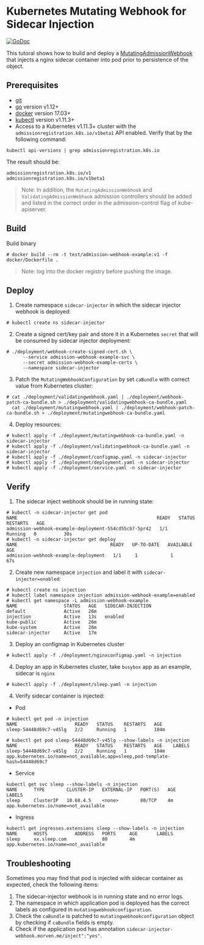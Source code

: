 # Kubernetes Mutating Webhook for Sidecar Injection

[![GoDoc](https://godoc.org/github.com/morvencao/kube-mutating-webhook-tutorial?status.svg)](https://godoc.org/github.com/morvencao/kube-mutating-webhook-tutorial)

This tutoral shows how to build and deploy a [MutatingAdmissionWebhook](https://kubernetes.io/docs/admin/admission-controllers/#mutatingadmissionwebhook-beta-in-19) that injects a nginx sidecar container into pod prior to persistence of the object.

## Prerequisites

- [git](https://git-scm.com/downloads)
- [go](https://golang.org/dl/) version v1.12+
- [docker](https://docs.docker.com/install/) version 17.03+
- [kubectl](https://kubernetes.io/docs/tasks/tools/install-kubectl/) version v1.11.3+
- Access to a Kubernetes v1.11.3+ cluster with the `admissionregistration.k8s.io/v1beta1` API enabled. Verify that by the following command:

```
kubectl api-versions | grep admissionregistration.k8s.io
```
The result should be:
```
admissionregistration.k8s.io/v1
admissionregistration.k8s.io/v1beta1
```

> Note: In addition, the `MutatingAdmissionWebhook` and `ValidatingAdmissionWebhook` admission controllers should be added and listed in the correct order in the admission-control flag of kube-apiserver.

## Build

Build binary

```
# docker build --rm -t test/admission-webhook-example:v1 -f docker/Dockerfile .
```

> Note: log into the docker registry before pushing the image.

## Deploy

1. Create namespace `sidecar-injector` in which the sidecar injector webhook is deployed:

```
# kubectl create ns sidecar-injector
```

2. Create a signed cert/key pair and store it in a Kubernetes `secret` that will be consumed by sidecar injector deployment:

```
# ./deployment/webhook-create-signed-cert.sh \
      --service admission-webhook-example-svc \
      --secret admission-webhook-example-certs \
      --namespace sidecar-injector
```

3. Patch the `MutatingWebhookConfiguration` by set `caBundle` with correct value from Kubernetes cluster:

```
# cat ./deployment/validatingwebhook.yaml | ./deployment/webhook-patch-ca-bundle.sh > ./deployment/validatingwebhook-ca-bundle.yaml
  cat ./deployment/mutatingwebhook.yaml | ./deployment/webhook-patch-ca-bundle.sh > ./deployment/mutatingwebhook-ca-bundle.yaml
```

4. Deploy resources:

```
# kubectl apply -f ./deployment/mutatingwebhook-ca-bundle.yaml -n sidecar-injector
# kubectl apply -f ./deployment/validatingwebhook-ca-bundle.yaml -n sidecar-injector
# kubectl apply -f ./deployment/configmap.yaml -n sidecar-injector
# kubectl apply -f ./deployment/deployment.yaml -n sidecar-injector
# kubectl apply -f ./deployment/service.yaml -n sidecar-injector
```

## Verify

1. The sidecar inject webhook should be in running state:

```
# kubectl -n sidecar-injector get pod
NAME                                                   READY   STATUS    RESTARTS   AGE
admission-webhook-example-deployment-554cd55cb7-5pr42   1/1     Running   0          30s
# kubectl -n sidecar-injector get deploy
NAME                                  READY   UP-TO-DATE   AVAILABLE   AGE
admission-webhook-example-deployment   1/1     1            1           67s
```

2. Create new namespace `injection` and label it with `sidecar-injector=enabled`:

```
# kubectl create ns injection
# kubectl label namespace injection admission-webhook-example=enabled
# kubectl get namespace -L admission-webhook-example
NAME                 STATUS   AGE   SIDECAR-INJECTION
default              Active   26m
injection            Active   13s   enabled
kube-public          Active   26m
kube-system          Active   26m
sidecar-injector     Active   17m
```

3. Deploy an configmap in Kubernetes cluster

```
# kubectl apply -f ./deployment/nginxconfigmap.yaml -n injection
```

4. Deploy an app in Kubernetes cluster, take `busybox` app as an example, sidecar is `nginx`

```
# kubectl apply -f ./deployment/sleep.yaml -n injection
```

4. Verify sidecar container is injected:

- Pod

```
# kubectl get pod -n injection
NAME                     READY   STATUS    RESTARTS   AGE
sleep-54448d69c7-v45lg   2/2     Running   1          104m

# kubectl get pod sleep-54448d69c7-v45lg --show-labels -n injection
NAME                     READY   STATUS    RESTARTS   AGE    LABELS
sleep-54448d69c7-v45lg   2/2     Running   1          104m   app.kubernetes.io/name=not_available,app=sleep,pod-template-hash=54448d69c7
```

- Service

```
kubectl get svc sleep --show-labels -n injection
NAME      TYPE        CLUSTER-IP   EXTERNAL-IP   PORT(S)   AGE       LABELS
sleep     ClusterIP   10.68.4.5    <none>        80/TCP    4m        app.kubernetes.io/name=not_available
```

- Ingress

```
kubectl get ingresses.extensions sleep --show-labels -n injection
NAME      HOSTS          ADDRESS   PORTS     AGE       LABELS
sleep     xx.sleep.com             80        4m        app.kubernetes.io/name=not_available
```

## Troubleshooting

Sometimes you may find that pod is injected with sidecar container as expected, check the following items:

1. The sidecar-injector webhook is in running state and no error logs.
2. The namespace in which application pod is deployed has the correct labels as configured in `mutatingwebhookconfiguration`.
3. Check the `caBundle` is patched to `mutatingwebhookconfiguration` object by checking if `caBundle` fields is empty.
4. Check if the application pod has annotation `sidecar-injector-webhook.morven.me/inject":"yes"`.
